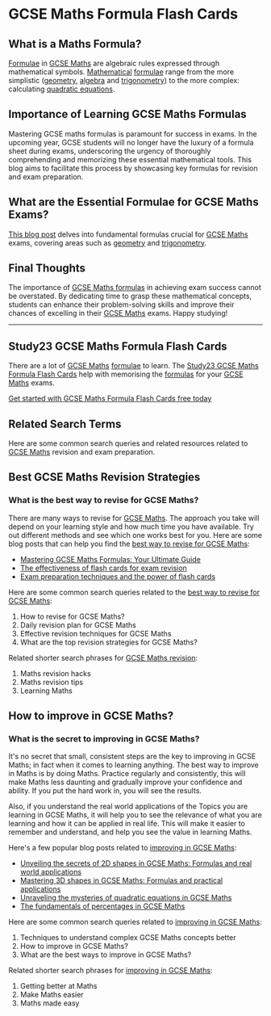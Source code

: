 # GCSE Maths Formula Flash Cards

## What is a Maths Formula?

[Formulae](https://www.study23.io/blog/formulae-vs-formulas-which-one-is-correct/) in [GCSE Maths](https://www.study23.io/blog/gcse-maths-formula-sheet-vs-maths-formula-flashcards/) are algebraic rules expressed through mathematical symbols. [Mathematical](https://www.study23.io/tags/mathematics/) [formulae](https://www.study23.io/blog/formulae-vs-formulas-which-one-is-correct/) range from the more simplistic ([geometry](https://www.study23.io/blog/navigating-the-geometric-marvels-of-gcse-maths/), [algebra](https://www.study23.io/blog/from-algebra-to-statistics-mastering-every-topic-in-gcse-mathematics/) and [trigonometry](https://www.study23.io/blog/pythagoras-and-his-enduring-legacy-in-modern-gcse-maths/)) to the more complex: calculating [quadratic equations](https://www.study23.io/blog/unraveling-the-mysteries-of-quadratic-equations-in-gcse-maths/).

## Importance of Learning GCSE Maths Formulas

Mastering GCSE maths formulas is paramount for success in exams. In the upcoming year, GCSE students will no longer have the luxury of a formula sheet during exams, underscoring the urgency of thoroughly comprehending and memorizing these essential mathematical tools. This blog aims to facilitate this process by showcasing key formulas for revision and exam preparation.

## What are the Essential Formulae for GCSE Maths Exams?

[This blog post](https://www.study23.io/blog/gcse-maths-formulae-students-need-to-learn/) delves into fundamental formulas crucial for [GCSE Maths](https://www.study23.io/blog/mastering-gcse-maths-formulas-your-ultimate-guide/) exams, covering areas such as [geometry](https://www.study23.io/blog/navigating-the-geometric-marvels-of-gcse-maths/) and [trigonometry](https://www.study23.io/blog/pythagoras-and-his-enduring-legacy-in-modern-gcse-maths/).

## Final Thoughts

The importance of [GCSE Maths formulas](https://www.study23.io/blog/formulae-vs-formulas-which-one-is-correct/) in achieving exam success cannot be overstated. By dedicating time to grasp these mathematical concepts, students can enhance their problem-solving skills and improve their chances of excelling in their [GCSE Maths](https://www.study23.io/tags/gcse-maths/) exams. Happy studying!

---

## Study23 GCSE Maths Formula Flash Cards

There are a lot of [GCSE Maths](https://www.study23.io/tags/gcse-maths/) [formulae](https://www.study23.io/tags/formulae/) to learn. The [Study23 GCSE Maths Formula Flash Cards](https://www.study23.io/products/gcse-maths-formula-flash-cards/) help with memorising the [formulas](https://www.study23.io/tags/formulas) for your [GCSE Maths](https://www.study23.io/tags/gcse-maths/) exams.

[Get started with GCSE Maths Formula Flash Cards free today](https://www.study23.io/subscriptions/)

## Related Search Terms

Here are some common search queries and related resources related to [GCSE Maths](https://www.study23.io/tags/gcse-maths/) revision and exam preparation.

## Best GCSE Maths Revision Strategies

### What is the best way to revise for GCSE Maths?

There are many ways to revise for [GCSE Maths](https://www.study23.io/tags/gcse-maths/). The approach you take will depend on your learning style and how much time you have available. Try out different methods and see which one works best for you. Here are some blog posts that can help you find the [best way to revise for GCSE Maths](https://www.study23.io/search/?q=best+way+to+revise+for+GCSE+Maths#what-is-the-best-way-to-revise-for-gcse-maths):

* [Mastering GCSE Maths Formulas: Your Ultimate Guide](https://www.study23.io/blog/mastering-gcse-maths-formulas-your-ultimate-guide/)
* [The effectiveness of flash cards for exam revision](https://www.study23.io/blog/the-effectiveness-of-flash-cards-for-exam-revision/)
* [Exam preparation techniques and the power of flash cards](https://www.study23.io/blog/exam-preparation-techniques-and-the-power-of-flash-cards/)

Here are some common search queries related to the [best way to revise for GCSE Maths](https://www.study23.io/search/?q=best+way+to+revise+for+GCSE+Maths#what-is-the-best-way-to-revise-for-gcse-maths):

1. How to revise for GCSE Maths?
2. Daily revision plan for GCSE Maths
3. Effective revision techniques for GCSE Maths
4. What are the top revision strategies for GCSE Maths?

Related shorter search phrases for [GCSE Maths revision](https://www.study23.io/search/?q=GCSE+Maths+revision#what-is-the-best-way-to-revise-for-gcse-maths):

1. Maths revision hacks
2. Maths revision tips
3. Learning Maths

## How to improve in GCSE Maths?

### What is the secret to improving in GCSE Maths?

It's no secret that small, consistent steps are the key to improving in GCSE Maths; in fact when it comes to learning anything. The best way to improve in Maths is by doing Maths. Practice regularly and consistently, this will make Maths less daunting and gradually improve your confidence and ability. If you put the hard work in, you will see the results.

Also, if you understand the real world applications of the Topics you are learning in GCSE Maths, it will help you to see the relevance of what you are learning and how it can be applied in real life. This will make it easier to remember and understand, and help you see the value in learning Maths.

Here's a few popular blog posts related to [improving in GCSE Maths](https://www.study23.io/search/?q=improving+in+GCSE+Maths#how-to-improve-in-gcse-maths):

* [Unveiling the secrets of 2D shapes in GCSE Maths: Formulas and real world applications](https://www.study23.io/blog/unveiling-the-secrets-of-2d-shapes-in-gcse-maths-formulas-and-real-world-applications/)
* [Mastering 3D shapes in GCSE Maths: Formulas and practical applications](https://www.study23.io/blog/mastering-3d-shapes-in-gcse-maths-formulas-and-practical-applications/)
* [Unraveling the mysteries of quadratic equations in GCSE Maths](https://www.study23.io/blog/unraveling-the-mysteries-of-quadratic-equations-in-gcse-maths/)
* [The fundamentals of percentages in GCSE Maths](https://www.study23.io/blog/the-fundamentals-of-percentages-in-gcse-maths/)

Here are some common search queries related to [improving in GCSE Maths](https://www.study23.io/search/?q=improving+in+GCSE+Maths#how-to-improve-in-gcse-maths):

1. Techniques to understand complex GCSE Maths concepts better
2. How to improve in GCSE Maths?
3. What are the best ways to improve in GCSE Maths?

Related shorter search phrases for [improving in GCSE Maths](https://www.study23.io/search/?q=improving+in+GCSE+Maths#how-to-improve-in-gcse-maths):

1. Getting better at Maths
2. Make Maths easier
3. Maths made easy